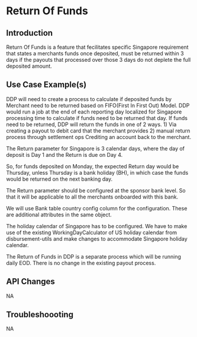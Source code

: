 # Return Of Funds                            

## Introduction

Return Of Funds is a feature that fecilitates specific Singapore requirement that states a merchants funds once deposited, must be returned within 3 days if the payouts that processed over those 3 days do not deplete the full deposited amount.


## Use Case Example(s)

DDP will need to create a process to calculate if deposited funds by Merchant need to be returned based on FIFO(First In First Out) Model. DDP would run a job at the end of each reporting day localized for Singapore processing time to calculate if funds need to be returned that day. If funds need to be returned, DDP will return the funds in one of 2 ways.
    1) Via creating a payout to debit card that the merchant provides 
    2) manual return process through settlement ops Crediting an account back to the merchant.

The Return parameter for Singapore is 3 calendar days, where the day of deposit is Day 1 and the Return is due on Day 4.

So, for funds deposited on Monday, the expected Return day would be Thursday, unless Thursday is a bank holiday (BH), in which case the funds would be returned on the next banking day. 

The Return parameter should be configured at the sponsor bank level. So that it will be applicable to all the merchants onboarded with this bank.

We will use Bank table country config column for the configuration. These are additional attributes in the same object.

The holiday calendar of Singapore has to be configured. We have to make use of the existing WorkingDayCalculator of US holiday calendar from disbursement-utils and make changes to accommodate Singapore holiday calendar.

The Return of Funds in DDP is a separate process which will be running daily EOD. There is no change in the existing payout process.


## API Changes 
NA
<!-- Parameter Details Try Out - link  to new request  -->


## Troubleshoooting
NA
<!--Error Codes, 
FAQs / Common Issues -->
